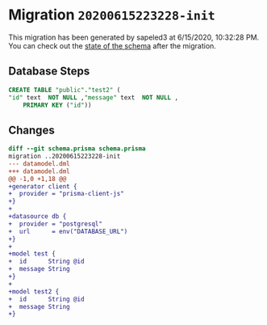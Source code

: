 # Migration `20200615223228-init`

This migration has been generated by sapeled3 at 6/15/2020, 10:32:28 PM.
You can check out the [state of the schema](./schema.prisma) after the migration.

## Database Steps

```sql
CREATE TABLE "public"."test2" (
"id" text  NOT NULL ,"message" text  NOT NULL ,
    PRIMARY KEY ("id"))
```

## Changes

```diff
diff --git schema.prisma schema.prisma
migration ..20200615223228-init
--- datamodel.dml
+++ datamodel.dml
@@ -1,0 +1,18 @@
+generator client {
+  provider = "prisma-client-js"
+}
+
+datasource db {
+  provider = "postgresql"
+  url      = env("DATABASE_URL")
+}
+
+model test {
+  id      String @id
+  message String
+}
+
+model test2 {
+  id      String @id
+  message String
+}
```
